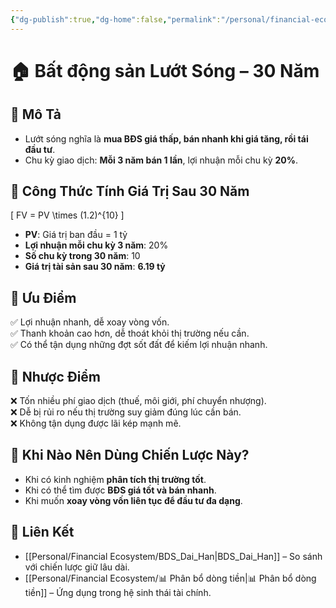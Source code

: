 ```yaml
---
{"dg-publish":true,"dg-home":false,"permalink":"/personal/financial-ecosystem/bds-luot-song/","dgPassFrontmatter":true,"noteIcon":"","updated":"2025-01-29T14:14:59.494+07:00"}
---
```



# 🏠 Bất động sản Lướt Sóng – 30 Năm  

## 🔹 Mô Tả  
- Lướt sóng nghĩa là **mua BĐS giá thấp, bán nhanh khi giá tăng, rồi tái đầu tư**.  
- Chu kỳ giao dịch: **Mỗi 3 năm bán 1 lần**, lợi nhuận mỗi chu kỳ **20%**.  

## 🔹 Công Thức Tính Giá Trị Sau 30 Năm  
\[
FV = PV \times (1.2)^{10}
\]
- **PV**: Giá trị ban đầu = 1 tỷ  
- **Lợi nhuận mỗi chu kỳ 3 năm**: 20%  
- **Số chu kỳ trong 30 năm**: 10  
- **Giá trị tài sản sau 30 năm**: **6.19 tỷ**  

## 🔹 Ưu Điểm  
✅ Lợi nhuận nhanh, dễ xoay vòng vốn.  
✅ Thanh khoản cao hơn, dễ thoát khỏi thị trường nếu cần.  
✅ Có thể tận dụng những đợt sốt đất để kiếm lợi nhuận nhanh.  

## 🔹 Nhược Điểm  
❌ Tốn nhiều phí giao dịch (thuế, môi giới, phí chuyển nhượng).  
❌ Dễ bị rủi ro nếu thị trường suy giảm đúng lúc cần bán.  
❌ Không tận dụng được lãi kép mạnh mẽ.  

## 🔹 Khi Nào Nên Dùng Chiến Lược Này?  
- Khi có kinh nghiệm **phân tích thị trường tốt**.  
- Khi có thể tìm được **BĐS giá tốt và bán nhanh**.  
- Khi muốn **xoay vòng vốn liên tục để đầu tư đa dạng**.  

## 🔗 Liên Kết  
- [[Personal/Financial Ecosystem/BDS_Dai_Han\|BDS_Dai_Han]] – So sánh với chiến lược giữ lâu dài.  
- [[Personal/Financial Ecosystem/📊 Phân bổ dòng tiền\|📊 Phân bổ dòng tiền]] – Ứng dụng trong hệ sinh thái tài chính.